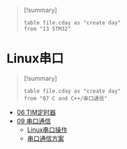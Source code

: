 > [!summary] 
> ```dataview
> table file.cday as "create day"
> from "13 STM32"

# Linux串口

> [!summary] 
> ```dataview
> table file.cday as "create day"
> from "07 C and C++/串口通信"

- [06 TIM定时器](../../../13%20STM32/06%20TIM定时器.md)
- [09 串口通信](../../../13%20STM32/09%20串口通信.md)
	- [Linux串口操作](../../../07%20C%20and%20C++/串口通信/Linux串口操作.md)
	- [串口通信方案](../../../07%20C%20and%20C++/串口通信/串口通信方案.md)
